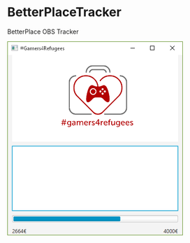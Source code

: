 # BetterPlaceTracker
BetterPlace OBS Tracker

![Preview of BetterPlace Tracker](https://raw.githubusercontent.com/JimTim/BetterPlaceTracker/master/Preview.PNG)
